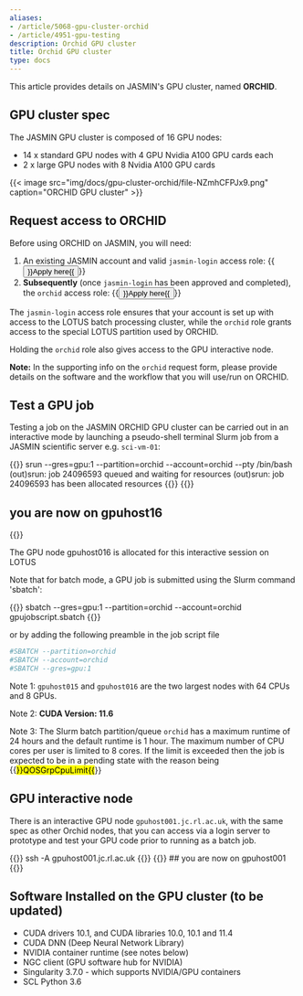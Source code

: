 ```yaml
---
aliases:
- /article/5068-gpu-cluster-orchid
- /article/4951-gpu-testing
description: Orchid GPU cluster
title: Orchid GPU cluster
type: docs
---
```


This article provides details on JASMIN's GPU
cluster, named **ORCHID**.

## GPU cluster spec

The JASMIN GPU cluster is composed of 16 GPU nodes:

- 14 x standard GPU nodes with 4 GPU Nvidia A100 GPU cards each
- 2 x large GPU nodes with 8 Nvidia A100 GPU cards

{{< image src="img/docs/gpu-cluster-orchid/file-NZmhCFPJx9.png" caption="ORCHID GPU cluster" >}}

## Request access to ORCHID

Before using ORCHID on JASMIN, you will need: 

1. An existing JASMIN account and valid `jasmin-login` access role: {{<button size="sm" href="https://accounts.jasmin.ac.uk/services/login_services/jasmin-login/">}}Apply here{{</button>}}
2. **Subsequently** (once `jasmin-login` has been approved and completed), the `orchid` access role: {{<button size="sm" href="https://accounts.jasmin.ac.uk/services/additional_services/orchid/">}}Apply here{{</button>}}

The `jasmin-login` access role ensures that your account is set up with access to the LOTUS batch processing cluster, while the `orchid` role grants access to the special LOTUS partition used by ORCHID.

Holding the `orchid` role also gives access to the GPU interactive node.

**Note:** In the supporting info on the `orchid` request form, please provide details
on the software and the workflow that you will use/run on ORCHID.

## Test a GPU job

Testing a job on the JASMIN ORCHID GPU cluster can be carried out in an
interactive mode by launching a pseudo-shell terminal Slurm job from a JASMIN
scientific server e.g. `sci-vm-01`:

{{<command user="user" host="sci-vm-01">}}
srun --gres=gpu:1 --partition=orchid --account=orchid --pty /bin/bash
(out)srun: job 24096593 queued and waiting for resources
(out)srun: job 24096593 has been allocated resources
{{</command>}}
{{<command user="user" host="gpuhost16">}}
## you are now on gpuhost16
{{</command>}}

The GPU node gpuhost016 is allocated for this interactive session on LOTUS

Note that for batch mode, a GPU job is submitted using the Slurm command
'sbatch':

{{<command user="user" host="sci-vm-01">}}
sbatch --gres=gpu:1 --partition=orchid --account=orchid gpujobscript.sbatch
{{</command>}}

or by adding the following preamble in the job script file
```bash
#SBATCH --partition=orchid
#SBATCH --account=orchid
#SBATCH --gres=gpu:1
```

Note 1: `gpuhost015` and `gpuhost016` are the two largest nodes with 64 CPUs and
8 GPUs.

Note 2: **CUDA Version: 11.6**

Note 3: The Slurm batch partition/queue `orchid` has a maximum runtime of 24 hours and
the default runtime is 1 hour. The maximum number of CPU cores per user is
limited to 8 cores. If the limit is exceeded then the job is expected to be in
a pending state with the reason being {{<mark>}}QOSGrpCpuLimit{{</mark>}}

## GPU interactive node

There is an interactive GPU node `gpuhost001.jc.rl.ac.uk`, with the same spec as
other Orchid nodes, that you can access via a login server to prototype and
test your GPU code prior to running as a batch job.

{{<command user="user" host="login-01">}}
ssh -A gpuhost001.jc.rl.ac.uk
{{</command>}}
{{<command user="user" host="gpuhost001">}}
## you are now on gpuhost001
{{</command>}}

## Software Installed on the GPU cluster (to be updated)
  
- CUDA drivers 10.1, and CUDA libraries 10.0, 10.1 and 11.4  
- CUDA DNN (Deep Neural Network Library)  
- NVIDIA container runtime (see notes below)  
- NGC client (GPU software hub for NVIDIA)  
- Singularity 3.7.0 - which supports NVIDIA/GPU containers
- SCL Python 3.6


